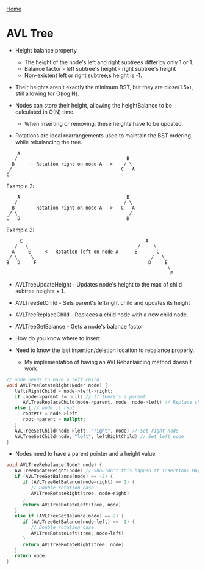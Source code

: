 [Home](../README.md#data-structures)

# AVL Tree
- Height balance property
   - The height of the node's left and right subtrees differ by only 1 or 1.
   - Balance factor - left subtree's height - right subtree's height
   - Non-existent left or right subtree;s height is -1.
- Their heights aren't exactly the minimum BST, but they are close(1.5x), still allowing for O(log N).
- Nodes can store their height, allowing the heightBalance to be calculated in O(N) time.
   - When inserting or removing, these heights have to be updated.

- Rotations are local rearrangements used to maintain the BST ordering while rebalancing the tree.

```
    A
   /                                        B
  B     ---Rotation right on node A--->    / \
 /                                        C   A
C
```

Example 2:
```
    A                                       B
   /                                       / \
  B     ---Rotation right on node A--->   C   A
 / \                                         /
C   D                                       D
```

Example 3:
```
     C                                             A
   /   \                                        /     \
  A     E     <---Rotation left on node A---   B       C
 / \     \                                           /   \
B   D     F                                         D     E
                                                           \
                                                            F
```

- AVLTreeUpdateHeight - Updates node's height to the max of child subtree heights + 1.
- AVLTreeSetChild - Sets parent's left/right child and updates its height
- AVLTreeReplaceChild - Replaces a child node with a new child node.
- AVLTreeGetBalance - Gets a node's balance factor

- How do you know where to insert.
- Need to know the last insertion/deletion location to rebalance properly.
   - My implementation of having an AVLRebanlaiicing method doesn't work.

```C++
// node needs to have a left child
void AVLTreeRotateRight(Node* node) {
   leftsRightChild = node->left->right;
   if (node->parent != null) // If there's a parent
      AVLTreeReplaceChild(node->parent, node, node->left) // Replace child of parent
   else { // node is root
      rootPtr = node->left
      root->parent = nullptr;
   }
   AVLTreeSetChild(node->left, "right", node) // Set right node
   AVLTreeSetChild(node, "left", leftRightChild) // Set left node
}
```

- Nodes need to have a parent pointer and a height value

```C++
void AVLTreeRebalance(Node* node) {
   AVLTreeUpdateHeight(node) // Shouldn't this happen at insertion? Maybe this method is called at insertion.
   if (AVLTreeGetBalance(node) == -2) {
      if (AVLTreeGetBalance(node⇢right) == 1) {
         // Double rotation case.
         AVLTreeRotateRight(tree, node⇢right)
      }
      return AVLTreeRotateLeft(tree, node)
   }
   else if (AVLTreeGetBalance(node) == 2) {
      if (AVLTreeGetBalance(node⇢left) == -1) {
         // Double rotation case.
         AVLTreeRotateLeft(tree, node⇢left)
      }
      return AVLTreeRotateRight(tree, node)
   }
   return node
}
```
